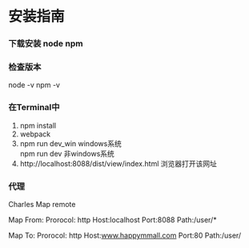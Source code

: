 # 安装指南

### 下载安装 node npm

### 检查版本
node -v
npm -v

### 在Terminal中

1. npm install
2. webpack 
3. npm run dev_win  windows系统  
   npm run dev      非windows系统
4. http://localhost:8088/dist/view/index.html  浏览器打开该网址

### 代理

Charles
Map remote

Map From:
Prorocol: http
Host:localhost 
Port:8088
Path:/user/*

Map To:
Prorocol: http
Host:www.happymmall.com
Port:80
Path:/user/



